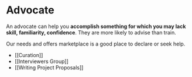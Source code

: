 # Advocate
An advocate can help you **accomplish something for which you may lack skill, familiarity, confidence**. They are more likely to advise than train.

Our needs and offers marketplace is a good place to declare or seek help.

- [[Curation]]  
- [[Interviewers Group]]  
- [[Writing Project Proposals]]  
